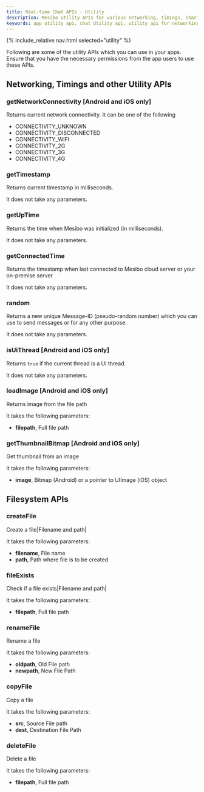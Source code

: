 ```yaml
---
title: Real-time Chat APIs - Utility 
description: Mesibo utility APIs for various networking, timings, sharing, accessing and other utilities for Android and iOS Apps
keywords: app utility api, chat Utility api, utility api for networking, utility api for messaging, utility api for android, utility api for iOS 
---
```

{% include_relative nav.html selected="utility" %}

Following are some of the utility APIs which you can use in your apps. Ensure that you have the necessary permissions from the app users to use these APIs.

## Networking, Timings and other Utility APIs

### getNetworkConnectivity [Android and iOS only]
Returns current network connectivity. It can be one of the following

  - CONNECTIVITY_UNKNOWN
  - CONNECTIVITY_DISCONNECTED
  - CONNECTIVITY_WIFI
  - CONNECTIVITY_2G
  - CONNECTIVITY_3G
  - CONNECTIVITY_4G

### getTimestamp
Returns current timestamp in milliseconds.

It does not take any parameters.

### getUpTime
Returns the time when Mesibo was initialized (in milliseconds).

It does not take any parameters.

### getConnectedTime
Returns the timestamp when last connected to Mesibo cloud server or your on-premise server

It does not take any parameters.

### random                        
Returns a new unique Message-ID (pseudo-random number) which you can use to send messages or for any other purpose.  

It does not take any parameters.

### isUiThread [Android and iOS only]
Returns `true` if the current thread is a UI thread.

It does not take any parameters.

### loadImage [Android and iOS only]
Returns image from the file path

It takes the following parameters:
 
  - **filepath**, Full file path

### getThumbnailBitmap [Android and iOS only]
Get thumbnail from an image

It takes the following parameters:
 
  - **image**, Bitmap (Android) or a pointer to UIImage (iOS) object

## Filesystem APIs

### createFile
Create a file|Filename and path|                           

It takes the following parameters:
 
  - **filename**, File name
  - **path**, Path where file is to be created

### fileExists
Check if a file exists|Filename and path|                           

It takes the following parameters:
 
  - **filepath**, Full file path

### renameFile
Rename a file

It takes the following parameters:
 
  - **oldpath**, Old File path
  - **newpath**, New File Path

### copyFile
Copy a file

It takes the following parameters:
 
  - **src**, Source File path
  - **dest**, Destination File Path

### deleteFile
Delete a file

It takes the following parameters:
 
  - **filepath**, Full file path

